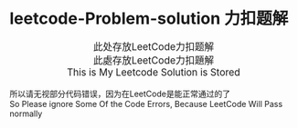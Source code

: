 # leetcode-Problem-solution 力扣题解
<big><center>此处存放LeetCode力扣题解<br/>此處存放LeetCode力扣題解<br/>This is My Leetcode Solution is Stored <br/></center>
</big><br/>所以请无视部分代码错误，因为在LeetCode是能正常通过的了<br/>So Please ignore Some Of the Code Errors, Because LeetCode Will Pass normally
